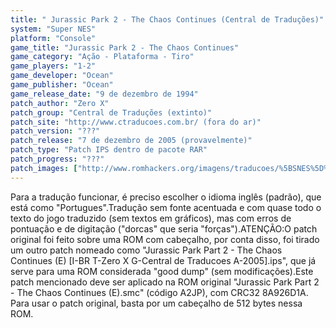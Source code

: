```yaml
---
title: " Jurassic Park 2 - The Chaos Continues (Central de Traduções)"
system: "Super NES"
platform: "Console"
game_title: "Jurassic Park 2 - The Chaos Continues"
game_category: "Ação - Plataforma - Tiro"
game_players: "1-2"
game_developer: "Ocean"
game_publisher: "Ocean"
game_release_date: "9 de dezembro de 1994"
patch_author: "Zero X"
patch_group: "Central de Traduções (extinto)"
patch_site: "http://www.ctraducoes.com.br/ (fora do ar)"
patch_version: "???"
patch_release: "7 de dezembro de 2005 (provavelmente)"
patch_type: "Patch IPS dentro de pacote RAR"
patch_progress: "???"
patch_images: ["http://www.romhackers.org/imagens/traducoes/%5BSNES%5D%20Jurassic%20Park%202%20-%20The%20Chaos%20Continues%20-%20Central%20de%20Traducoes%20-%201.png","http://www.romhackers.org/imagens/traducoes/%5BSNES%5D%20Jurassic%20Park%202%20-%20The%20Chaos%20Continues%20-%20Central%20de%20Traducoes%20-%202.png","http://www.romhackers.org/imagens/traducoes/%5BSNES%5D%20Jurassic%20Park%202%20-%20The%20Chaos%20Continues%20-%20Central%20de%20Traducoes%20-%203.png"]
---
```

Para a tradução funcionar, é preciso escolher o idioma inglês (padrão), que está como "Portugues".Tradução sem fonte acentuada e com quase todo o texto do jogo traduzido (sem textos em gráficos), mas com erros de pontuação e de digitação ("dorcas" que seria "forças").ATENÇÃO:O patch original foi feito sobre uma ROM com cabeçalho, por conta disso, foi tirado um outro patch nomeado como "Jurassic Park Part 2 - The Chaos Continues (E) [I-BR T-Zero X G-Central de Traducoes A-2005].ips", que já serve para uma ROM considerada "good dump" (sem modificações).Este patch mencionado deve ser aplicado na ROM original "Jurassic Park Part 2 - The Chaos Continues (E).smc" (código A2JP), com CRC32 8A926D1A. Para usar o patch original, basta por um cabeçalho de 512 bytes nessa ROM.